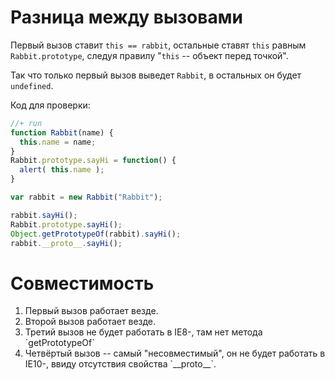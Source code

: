 # Разница между вызовами

Первый вызов ставит `this == rabbit`, остальные ставят `this` равным `Rabbit.prototype`, следуя правилу "`this` -- объект перед точкой". 

Так что только первый вызов выведет `Rabbit`, в остальных он будет `undefined`.

Код для проверки:

```js
//+ run
function Rabbit(name) {
  this.name = name;
}
Rabbit.prototype.sayHi = function() {
  alert( this.name );
}

var rabbit = new Rabbit("Rabbit");

rabbit.sayHi();
Rabbit.prototype.sayHi();
Object.getPrototypeOf(rabbit).sayHi();
rabbit.__proto__.sayHi();
```

# Совместимость 

<ol>
<li>Первый вызов работает везде.</li>
<li>Второй вызов работает везде.</li>
<li>Третий вызов не будет работать в IE8-, там нет метода `getPrototypeOf`</li>
<li>Четвёртый вызов -- самый "несовместимый", он не будет работать в IE10-, ввиду отсутствия свойства  `__proto__`.</li>
</ol>